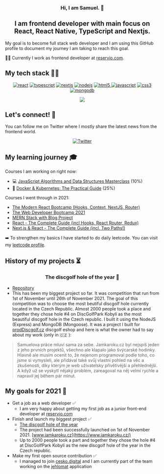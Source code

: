 <h3 align="center">
Hi, I am Samuel. 👋
</h3>

<h2 align="center">
I am frontend developer with main focus on React, React Native, TypeScript and Nextjs.
</h2>

My goal is to become full stack web developer and I am using this GitHub profile to document my journey I am taking to reach this goal.

👨‍💻 Currently I work as frontend developer at [reservio.com](https://www.reservio.com/).

## My tech stack 👨‍💻

<p align="center">
  <a href="https://reactjs.org/" target="_blank">
    <img
      src="https://img.shields.io/badge/React-20232A?style=for-the-badge&logo=react&logoColor=61DAFB"
      alt="react"
  /></a>
  <a href="https://www.typescriptlang.org/" target="_blank">
    <img
      src="https://img.shields.io/badge/TypeScript-007ACC?style=for-the-badge&logo=typescript&logoColor=white"
      alt="typescript"
  /></a>
  <a href="https://nextjs.org/" target="_blank">
    <img
      src="https://img.shields.io/badge/Next.js-000?style=for-the-badge&logo=next.js&logoColor=white"
      alt="nextjs"
  /></a>
  <a href="https://nodejs.org/en/" target="_blank">
    <img
      src="https://img.shields.io/badge/Node.js-43853D?style=for-the-badge&logo=node.js&logoColor=white"
      alt="nodejs"
  /></a>
  <a href="https://www.w3.org/html/" target="_blank">
    <img
      src="https://img.shields.io/badge/HTML5-E34F26?style=for-the-badge&logo=html5&logoColor=white"
      alt="html5"
    />
  </a>
  <a href="https://www.javascript.com/" target="_blank">
    <img
      src="https://img.shields.io/badge/JavaScript-F7DF1E?style=for-the-badge&logo=javascript&logoColor=black"
      alt="javascript"
  /></a>
  <a href="https://www.w3schools.com/css/" target="_blank">
    <img
      src="https://img.shields.io/badge/CSS3-1572B6?style=for-the-badge&logo=css3&logoColor=white"
      alt="css3"
    />
  </a>
  <a href="https://www.mongodb.com/" target="_blank">
    <img
      src="https://img.shields.io/badge/MongoDB-4EA94B?style=for-the-badge&logo=mongodb&logoColor=white"
      alt="mongodb"
  /></a>
</p>

<a href="https://github.com/samueldusek" style="display: flex; justify-content: center">
<img src="https://github-readme-stats.vercel.app/api/top-langs/?username=samueldusek&layout=compact?theme=dark" />
</a>

## Let's connect! 📩

You can follow me on Twitter where I mostly share the latest news from the frontend world.

<p align="center">
  <a href="https://twitter.com/samuel_dusek" target="_blank">
    <img
      src="https://img.shields.io/badge/Twitter-1DA1F2?style=for-the-badge&logo=twitter&logoColor=white"
      alt="Twitter"
    />
  </a>
</p>

## My learning journey 🎓

Courses I am working on right now:

- 💻 [JavaScript Algorithms and Data Structures Masterclass](https://www.udemy.com/share/101X5s3@04i44WMvPTATTtteX61aTrrf1rG01ILp_rB6b3g8Xt6tkvt0B0Pb-IL8Wo0NAkUxZQ==/) (10%)
- 🐳 [Docker & Kubernetes: The Practical Guide](https://www.udemy.com/share/103Ia03@QVmHfTMz9Wl1wgbDEA1B9xnwpokpTLPwAuv_fz-BU5hFel_UoUSeh0ZYw4MfmJ7NHQ==/) (25%)

Courses I went through in 2021:

- [The Modern React Bootcamp (Hooks, Context, NextJS, Router)](https://www.udemy.com/share/101WbGAEYZeVhUQn8B/)
- [The Web Developer Bootcamp 2021](https://www.udemy.com/share/101W9CAEYZeVhUQn8B/)
- [MERN Stack with Blog Project](https://www.udemy.com/share/104KrE2@Pm5KfUtjc1QLcU5EBHV0RD1uY1diY1o=/)
- [React - The Complete Guide (incl Hooks, React Router, Redux)](https://www.udemy.com/share/101Wby2@Pm1KbF5YQlMIdEVCOEtnVA==/)
- [Next.js & React - The Complete Guide (incl. Two Paths!)](https://www.udemy.com/share/104coM3@AUen-QPxyAHM8BdjG3lDAq4z8c-4C526RyYyiTGSFH4NhShVjO4wujh3M_pqaRXBPA==/)

➡️ To strengthen my basics I have started to do daily leetcode. You can visit my [leetcode profile](https://leetcode.com/samueldusek/).

## History of my projects ⏳

<h3 align="center">
The discgolf hole of the year 🥏
</h3>

- [Repository](https://github.com/samueldusek/hole-of-the-year)
- This has been my biggest project so far. It was competition that run from 1st of November until 26th of November 2021. The goal of this competition was to choose the most beutiful discgolf hole currently located in the Czech Republic. Almost 2000 people took a place and together they chose hole #4 on DiscGolfPark Kobylí as the most beautiful discgolf hole in the Czech republic. I built it using the NodeJS (Express) and MongoDB (Mongoose). It was a project I built for [prodDiscgolf.cz](https://www.prodiscgolf.cz/) discgolf eshop and here is what the owner had to say about my work (only in 🇨🇿 ):

> Samuelova práce mluví sama za sebe. Jamkaroku.cz byl nejspíš jeden z jeho prvních projektů, všechno ale klapalo jako švýcarské hodinky. Hlavně ale musím ocenit to, že nejenom programoval podle toho, co jsme si vymysleli, ale přidával také svůj vlastní pohled na věc a zkušenosti, díky kterým je web uživatelsky přívětivější a přehlednější. A když už se vyskytl nějaký problém, zareagoval na něj velmi rychle a napravil jej během pár minut.

## My goals for 2021 🎯

- Get a job as a web developer ✅
  - I am very happy about getting my first job as a junior front-end developer at [reservio.com](https://www.reservio.com/)
- Finish and launch my biggest project ✅
  - [The discgolf hole of the year](https://github.com/samueldusek/hole-of-the-year)
  - The project had been successfully launched on 1st of November 2021. [www.jamkaroku.cz](https://www.jamkaroku.cz/)
  - Up to 2000 people took a part and together they chose the hole #4 at DiscGolfPark Kobylí as the new discgolf hole of the year in the Czech republic.
- Make my first open source contribution ✅
  - I managed to join [cesko.digital](https://github.com/cesko-digital) and I am currently part of the team working on the [jehlomat](https://github.com/cesko-digital/jehlomat) application
